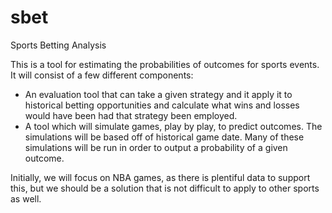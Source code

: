 # sbet
Sports Betting Analysis

This is a tool for estimating the probabilities of outcomes for sports events.  It will consist of a few different components:

- An evaluation tool that can take a given strategy and it apply it to historical betting opportunities and calculate what wins and losses would have been had that strategy been employed.
- A tool which will simulate games, play by play, to predict outcomes.  The simulations will be based off of historical game date.  Many of these simulations will be run in order to output a probability of a given outcome.

Initially, we will focus on NBA games, as there is plentiful data to support this, but we should be a solution that is not difficult to apply to other sports as well.